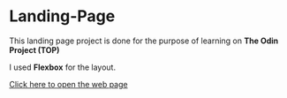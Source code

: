 # Landing-Page
This landing page project is done for the purpose of learning on **The Odin Project (TOP)**

I used **Flexbox** for the layout.

[Click here to open the web page](https://saleamlack.github.io/landing-page)